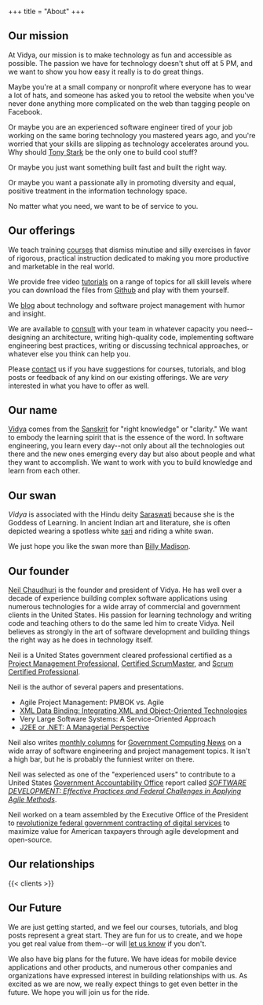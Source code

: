 +++
title = "About"
+++

## Our mission

At Vidya, our mission is to make technology as fun and accessible as possible. The passion we have for technology
doesn't shut off at 5 PM, and we want to show you how easy it really is to do great things.

Maybe you're at a small
company or nonprofit where everyone has to wear a lot of hats, and someone has asked you to retool the website when you've
never done anything more complicated on the web than tagging people on Facebook.

Or maybe
you are an experienced software engineer tired of your job working on the same boring technology you mastered years ago, and you're
worried that your skills are slipping as technology accelerates around you. Why should [Tony Stark](http://www.youtube.com/watch?v=3o2ACEr9NmQ)
be the only one to build cool stuff?

Or maybe you just want something built fast and built the right way.

Or maybe you want a passionate ally in promoting diversity and equal, positive treatment in the information technology space.

No matter what you need, we want to be of service to you. 

## Our offerings

We teach training [courses](/course) that dismiss minutiae and silly exercises in favor of rigorous, practical instruction
dedicated to making you more productive and marketable in the real world.

We provide free video [tutorials](/tutorial) on a range of topics for all skill levels where you can download the files
from [Github](https://github.com/VidyaSource) and play with them yourself.

We [blog](/blog) about technology and software project management with humor and insight.

We are available to [consult](/consulting) with your team in whatever capacity you need--designing an architecture,
writing high-quality code, implementing software engineering best practices, writing or discussing technical approaches,
or whatever else you think can help you.

Please [contact](/contact) us if you have suggestions for courses, tutorials, and blog posts or feedback of any kind on our
existing offerings. We are *very* interested in what you have to offer as well.

## Our name

[Vidya](http://en.wikipedia.org/wiki/Vidy%C4%81) comes from the
[Sanskrit](http://en.wikipedia.org/wiki/Sanskrit) for "right knowledge" or
"clarity." We want to embody the learning spirit that is the essence of the word. In
software engineering, you learn every day--not only about all the technologies out there and the new ones emerging every
day but also about people and what they want to accomplish. We want to work with you to build knowledge and learn from
each other.

## Our swan

*Vidya* is associated with the Hindu deity
[Saraswati](http://en.wikipedia.org/wiki/Sarasvati) because she is the Goddess of Learning.
In ancient Indian art and literature, she is often depicted wearing a spotless white 
[sari](https://en.wikipedia.org/wiki/Sari) and riding a white swan.

We just hope you like the swan more than [Billy Madison](http://www.youtube.com/watch?v=n91ckeyNvQU).

## Our founder

[Neil Chaudhuri](http://www.linkedin.com/pub/neil-chaudhuri-ms-pmp-csp/8/690/30)
is the founder and president
of Vidya. He has well over a decade of experience building complex software applications using
numerous technologies for a wide array of commercial and government clients in the United States. His passion for
learning technology and writing code and teaching others to do the same led him to create Vidya. Neil
believes as strongly in the art of software development and building things the right way as he does in technology itself.

Neil is a United States government cleared professional certified as a
[Project Management Professional](http://www.pmi.org/Certification/Project-Management-Professional-PMP.aspx),
<a href="http://www.scrumalliance.org/certifications/practitioners/certified-scrummaster-(csm)">Certified ScrumMaster</a>,
and [Scrum Certified Professional](http://www.scrumalliance.org/certifications/practitioners/csp-certification).

Neil is the author of several papers and presentations.
<ul class="publications">
<li>Agile Project Management: PMBOK vs. Agile</li>
<li><a href="http://www.pdfpower.com/XML2005Proceedings/ship/77/xmlbinding.PDF">XML Data Binding: Integrating XML and Object-Oriented Technologies</a></li>
<li>Very Large Software Systems: A Service-Oriented Approach</li>
<li><a href="http://soft.vub.ac.be/FFSE/Workshops/ELISA-submissions/09-Chaudhuri-full.pdf">J2EE or .NET: A Managerial Perspective</a></li>
</ul>

Neil also writes [monthly columns](http://gcn.com/Forms/Search-Results.aspx?query=chaudhuri&collection=GCN_Web) 
for [Government Computing News](http://www1.gcn.com/Home.aspx) on a wide array of 
software engineering and project management topics. It isn't a high bar, but he is probably the funniest writer on there.

Neil was selected as one of the "experienced users" to contribute to a United States
[Government Accountability Office](http://www.gao.gov/) report called *[SOFTWARE DEVELOPMENT: Effective Practices and
Federal Challenges in Applying Agile Methods](http://www.gao.gov/assets/600/593091.pdf)*.

Neil worked on a team assembled by the Executive Office of the President to [revolutionize federal government contracting of digital
services](https://www.challenge.gov/challenge/digital-service-contracting-professional-training-and-development-program-challenge-2/) 
to maximize value for American taxpayers through agile development and open-source.

## Our relationships

{{< clients >}}

## Our Future

We are just getting started, and we feel our courses, tutorials, and blog posts represent a great start. They are fun for
us to create, and we hope you get real value from them--or will [let us know](/contact) if you don't.

We also have big plans for the future. We have ideas for mobile device applications and other products, and numerous other
companies and organizations have expressed interest in building relationships with us. As excited as we are now,
we really expect things to get even better in the future. We hope you will join us for the ride.
